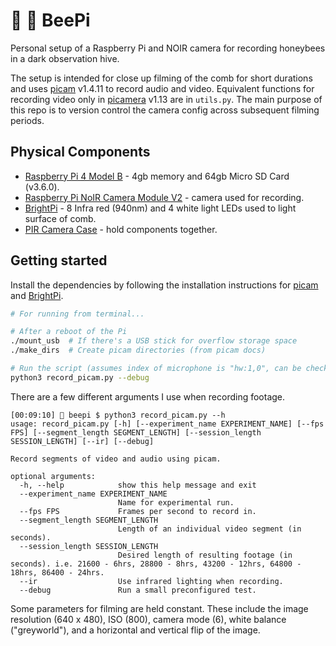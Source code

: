# 🎥 🐝 BeePi

Personal setup of a Raspberry Pi and NOIR camera for recording honeybees in a dark observation hive.

The setup is intended for close up filming of the comb for short durations and uses [picam](https://github.com/iizukanao/picam) v1.4.11 to record audio and video. Equivalent functions for recording video only in [picamera](https://picamera.readthedocs.io/en/release-1.13/) v1.13 are in `utils.py`. The main purpose of this repo is to version control the camera config across subsequent filming periods.

## Physical Components

- [Raspberry Pi 4 Model B](https://thepihut.com/products/raspberry-pi-4-model-b) - 4gb memory and 64gb Micro SD Card (v3.6.0).
- [Raspberry Pi NoIR Camera Module V2](https://thepihut.com/products/raspberry-pi-noir-camera-module) - camera used for recording.
- [BrightPi](https://uk.pi-supply.com/products/bright-pi-bright-white-ir-camera-light-raspberry-pi) - 8 Infra red (940nm) and 4 white light LEDs used to light surface of comb.
- [PIR Camera Case](https://thepihut.com/products/pir-camera-case-for-raspberry-pi-4-3) - hold components together.

## Getting started

Install the dependencies by following the installation instructions for [picam](https://github.com/iizukanao/picam) and [BrightPi](https://github.com/PiSupply/Bright-Pi).

```bash
# For running from terminal...

# After a reboot of the Pi
./mount_usb  # If there's a USB stick for overflow storage space
./make_dirs  # Create picam directories (from picam docs)

# Run the script (assumes index of microphone is "hw:1,0", can be checked by `arecord -l`)
python3 record_picam.py --debug
```

There are a few different arguments I use when recording footage.

```
[00:09:10] 🚀 beepi $ python3 record_picam.py --h
usage: record_picam.py [-h] [--experiment_name EXPERIMENT_NAME] [--fps FPS] [--segment_length SEGMENT_LENGTH] [--session_length SESSION_LENGTH] [--ir] [--debug]

Record segments of video and audio using picam.

optional arguments:
  -h, --help            show this help message and exit
  --experiment_name EXPERIMENT_NAME
                        Name for experimental run.
  --fps FPS             Frames per second to record in.
  --segment_length SEGMENT_LENGTH
                        Length of an individual video segment (in seconds).
  --session_length SESSION_LENGTH
                        Desired length of resulting footage (in seconds). i.e. 21600 - 6hrs, 28800 - 8hrs, 43200 - 12hrs, 64800 - 18hrs, 86400 - 24hrs.
  --ir                  Use infrared lighting when recording.
  --debug               Run a small preconfigured test.
```

Some parameters for filming are held constant. These include the image resolution (640 x 480), ISO (800), camera mode (6), white balance ("greyworld"), and a horizontal and vertical flip of the image.
